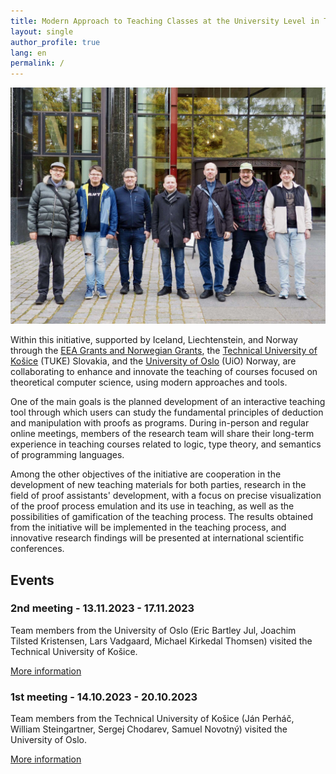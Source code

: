 ```yaml
---
title: Modern Approach to Teaching Classes at the University Level in Theoretical Computer Science
layout: single
author_profile: true
lang: en
permalink: /
---
```

<!--
# layout: home 
# use the home layout to add posts to main page
-->

<img src="/images/website_photo.jpg"/>
    <br>

Within this initiative, supported by Iceland, Liechtenstein, and Norway through the [EEA Grants and Norwegian Grants](https://www.eeagrants.sk/en/), the [Technical University of Košice](https://tuke.sk/) (TUKE) Slovakia, and the [University of Oslo](https://www.uio.no/english/) (UiO) Norway, are collaborating to enhance and innovate the teaching of courses focused on theoretical computer science, using modern approaches and tools.

One of the main goals is the planned development of an interactive teaching tool through which users can study the fundamental principles of deduction and manipulation with proofs as programs. During in-person and regular online meetings, members of the research team will share their long-term experience in teaching courses related to logic, type theory, and semantics of programming languages.

Among the other objectives of the initiative are cooperation in the development of new teaching materials for both parties, research in the field of proof assistants' development, with a focus on precise visualization of the proof process emulation and its use in teaching, as well as the possibilities of gamification of the teaching process. The results obtained from the initiative will be implemented in the teaching process, and innovative research findings will be presented at international scientific conferences. 

## Events
### 2nd meeting - 13.11.2023 - 17.11.2023 
Team members from the University of Oslo (Eric Bartley Jul, Joachim Tilsted Kristensen, Lars Vadgaard, Michael Kirkedal Thomsen) visited the Technical University of Košice.

[More information](/meetings/#2st-meeting---13112023---17102023)

### 1st meeting - 14.10.2023 - 20.10.2023 
Team members from the Technical University of Košice (Ján Perháč, William Steingartner, Sergej Chodarev, Samuel Novotný) visited the University of Oslo. 

[More information](/meetings/#1st-meeting---14102023---20102023)

